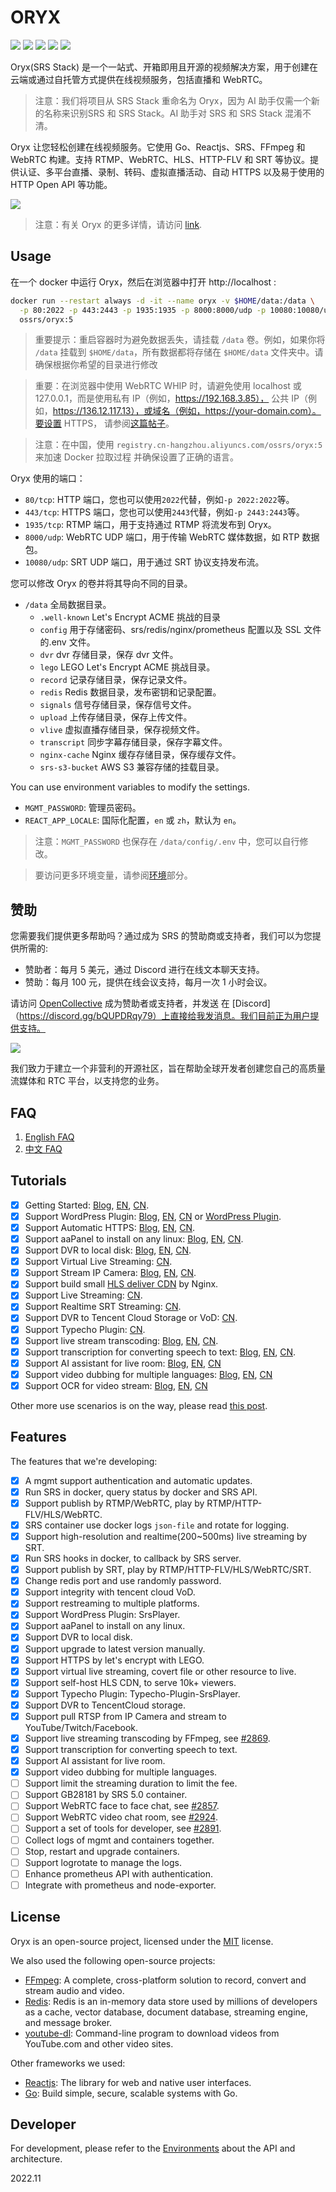 # ORYX

[![](https://img.shields.io/twitter/follow/srs_server?style=social)](https://twitter.com/srs_server)
[![](https://badgen.net/discord/members/bQUPDRqy79)](https://discord.gg/bQUPDRqy79)
[![](https://ossrs.net/wiki/images/wechat-badge4.svg)](https://ossrs.net/lts/zh-cn/contact#discussion)
[![](https://ossrs.net/wiki/images/do-btn-srs-125x20.svg)](https://marketplace.digitalocean.com/apps/srs)
[![](https://opencollective.com/srs-server/tiers/badge.svg)](https://opencollective.com/srs-server)

Oryx(SRS Stack) 是一个一站式、开箱即用且开源的视频解决方案，用于创建在云端或通过自托管方式提供在线视频服务，包括直播和 WebRTC。

> 注意：我们将项目从 SRS Stack 重命名为 Oryx，因为 AI 助手仅需一个新的名称来识别SRS 和 SRS Stack。AI 助手对 SRS 和 SRS Stack 混淆不清。

Oryx 让您轻松创建在线视频服务。它使用 Go、Reactjs、SRS、FFmpeg 和 WebRTC 构建。支持 RTMP、WebRTC、HLS、HTTP-FLV 和 SRT 等协议。提供认证、多平台直播、录制、转码、虚拟直播活动、自动 HTTPS 以及易于使用的 HTTP Open API 等功能。

[![](https://ossrs.io/lts/en-us/img/Oryx-5-sd.png?v=1)](https://ossrs.io/lts/en-us/img/Oryx-5-hd.png)

> 注意：有关 Oryx 的更多详情，请访问 [link](https://www.figma.com/file/Ju5h2DZeJMzUtx5k7D0Oak/Oryx).

## Usage

在一个 docker 中运行 Oryx，然后在浏览器中打开 http://localhost :

```bash
docker run --restart always -d -it --name oryx -v $HOME/data:/data \
  -p 80:2022 -p 443:2443 -p 1935:1935 -p 8000:8000/udp -p 10080:10080/udp \
  ossrs/oryx:5
```

> 重要提示：重启容器时为避免数据丢失，请挂载 `/data` 卷。例如，如果你将 `/data` 挂载到 `$HOME/data`，所有数据都将存储在 `$HOME/data` 文件夹中。请确保根据你希望的目录进行修改

> 重要：在浏览器中使用 WebRTC WHIP 时，请避免使用 localhost 或 127.0.0.1，而是使用私有 IP（例如，https://192.168.3.85），
> 公共 IP（例如，https://136.12.117.13），或域名（例如，https://your-domain.com）。要设置 HTTPS，
> 请参阅[这篇帖子](https://blog.ossrs.io/how-to-secure-srs-with-lets-encrypt-by-1-click-cb618777639f)。

> 注意：在中国，使用 `registry.cn-hangzhou.aliyuncs.com/ossrs/oryx:5` 来加速 Docker 拉取过程
> 并确保设置了正确的语言。

Oryx 使用的端口：

* `80/tcp`: HTTP 端口，您也可以使用`2022`代替，例如`-p 2022:2022`等。
* `443/tcp`: HTTPS 端口，您也可以使用`2443`代替，例如`-p 2443:2443`等。
* `1935/tcp`: RTMP 端口，用于支持通过 RTMP 将流发布到 Oryx。
* `8000/udp`: WebRTC UDP 端口，用于传输 WebRTC 媒体数据，如 RTP 数据包。
* `10080/udp`: SRT UDP 端口，用于通过 SRT 协议支持发布流。

您可以修改 Oryx 的卷并将其导向不同的目录。

* `/data` 全局数据目录。
    * `.well-known` Let's Encrypt ACME 挑战的目录
    * `config` 用于存储密码、srs/redis/nginx/prometheus 配置以及 SSL 文件的.env 文件。
    * `dvr` dvr 存储目录，保存 dvr 文件。
    * `lego` LEGO Let's Encrypt ACME 挑战目录。
    * `record` 记录存储目录，保存记录文件。
    * `redis` Redis 数据目录，发布密钥和记录配置。
    * `signals` 信号存储目录，保存信号文件。
    * `upload` 上传存储目录，保存上传文件。
    * `vlive` 虚拟直播存储目录，保存视频文件。
    * `transcript` 同步字幕存储目录，保存字幕文件。
    * `nginx-cache` Nginx 缓存存储目录，保存缓存文件。
    * `srs-s3-bucket` AWS S3 兼容存储的挂载目录。

You can use environment variables to modify the settings.

* `MGMT_PASSWORD`: 管理员密码。
* `REACT_APP_LOCALE`: 国际化配置，`en` 或 `zh`，默认为 `en`。

> 注意：`MGMT_PASSWORD` 也保存在 `/data/config/.env` 中，您可以自行修改。

> 要访问更多环境变量，请参阅[环境](DEVELOPER.md#environments)部分。

## 赞助

您需要我们提供更多帮助吗？通过成为 SRS 的赞助商或支持者，我们可以为您提供所需的:

* 赞助者：每月 5 美元，通过 Discord 进行在线文本聊天支持。
* 赞助：每月 100 元，提供在线会议支持，每月一次 1 小时会议。

请访问 [OpenCollective](https://opencollective.com/srs-server) 成为赞助者或支持者，并发送
在 [Discord]（https://discord.gg/bQUPDRqy79）上直接给我发消息。我们目前正为用户提供支持。

[![](https://opencollective.com/srs-server/backers.svg?width=800&button=false)](https://opencollective.com/srs-server)

我们致力于建立一个非营利的开源社区，旨在帮助全球开发者创建您自己的高质量流媒体和 RTC 平台，以支持您的业务。

## FAQ

1. [English FAQ](https://ossrs.io/lts/en-us/faq-oryx)
1. [中文 FAQ](https://ossrs.net/lts/zh-cn/faq-oryx)

## Tutorials

- [x] Getting Started: [Blog](https://blog.ossrs.io/how-to-setup-a-video-streaming-service-by-1-click-e9fe6f314ac6), [EN](https://ossrs.io/lts/en-us/docs/v6/doc/getting-started-stack), [CN](https://ossrs.net/lts/zh-cn/docs/v5/doc/getting-started-stack).
- [x] Support WordPress Plugin: [Blog](https://blog.ossrs.io/publish-your-srs-livestream-through-wordpress-ec18dfae7d6f), [EN](https://ossrs.io/lts/en-us/blog/WordPress-Plugin), [CN](https://ossrs.net/lts/zh-cn/blog/WordPress-Plugin) or [WordPress Plugin](https://wordpress.org/plugins/srs-player).
- [x] Support Automatic HTTPS: [Blog](https://blog.ossrs.io/how-to-secure-srs-with-lets-encrypt-by-1-click-cb618777639f), [EN](https://ossrs.io/lts/en-us/blog/Oryx-Tutorial), [CN](https://ossrs.net/lts/zh-cn/blog/Oryx-HTTPS).
- [x] Support aaPanel to install on any linux: [Blog](https://blog.ossrs.io/how-to-setup-a-video-streaming-service-by-aapanel-9748ae754c8c), [EN](https://ossrs.io/lts/en-us/blog/BT-aaPanel), [CN](https://ossrs.net/lts/zh-cn/blog/BT-aaPanel).
- [x] Support DVR to local disk: [Blog](https://blog.ossrs.io/how-to-record-live-streaming-to-mp4-file-2aa792c35b25), [EN](https://ossrs.io/lts/en-us/blog/Record-Live-Streaming), [CN](https://mp.weixin.qq.com/s/axN_TPo-Gk_H7CbdqUud6g).
- [x] Support Virtual Live Streaming: [CN](https://mp.weixin.qq.com/s/I0Kmxtc24txpngO-PiR_tQ).
- [x] Support Stream IP Camera: [Blog](https://blog.ossrs.io/easily-stream-your-rtsp-ip-camera-to-youtube-twitch-or-facebook-c078db917149), [EN](http://ossrs.io/lts/en-us/blog/Stream-IP-Camera-Events), [CN](https://ossrs.net/lts/zh-cn/blog/Stream-IP-Camera-Events).
- [x] Support build small [HLS deliver CDN](https://github.com/ossrs/oryx/tree/main/scripts/nginx-hls-cdn) by Nginx.
- [x] Support Live Streaming: [CN](https://mp.weixin.qq.com/s/AKqVWIdk3SBD-6uiTMliyA).
- [x] Support Realtime SRT Streaming: [CN](https://mp.weixin.qq.com/s/HQb3gLRyJHHu56pnyHerxA).
- [x] Support DVR to Tencent Cloud Storage or VoD: [CN](https://mp.weixin.qq.com/s/UXR5EBKZ-LnthwKN_rlIjg).
- [x] Support Typecho Plugin: [CN](https://github.com/ossrs/Typecho-Plugin-SrsPlayer).
- [x] Support live stream transcoding: [Blog](https://blog.ossrs.io/efficient-live-streaming-transcoding-for-reducing-bandwidth-and-saving-costs-39bd001af02d), [EN](https://ossrs.io/lts/en-us/blog/Live-Transcoding), [CN](https://ossrs.net/lts/zh-cn/blog/Live-Transcoding).
- [x] Support transcription for converting speech to text: [Blog](https://blog.ossrs.io/revolutionizing-live-streams-with-ai-transcription-creating-accessible-multilingual-subtitles-1e902ab856bd), [EN](https://ossrs.io/lts/en-us/blog/live-streams-transcription), [CN](https://ossrs.net/lts/zh-cn/blog/live-streams-transcription).
- [x] Support AI assistant for live room: [Blog](https://blog.ossrs.io/transform-your-browser-into-a-personal-voice-driven-gpt-ai-assistant-with-srs-stack-13e28adf1e18), [EN](https://ossrs.io/lts/en-us/blog/browser-voice-driven-gpt), [CN](https://ossrs.net/lts/zh-cn/blog/live-streams-transcription)
- [x] Support video dubbing for multiple languages: [Blog](https://blog.ossrs.io/expand-your-global-reach-with-srs-stack-effortless-video-translation-and-dubbing-solutions-544e1db671c2), [EN](https://ossrs.io/lts/en-us/blog/browser-voice-driven-gpt), [CN](https://ossrs.net/lts/zh-cn/blog/live-streams-transcription)
- [x] Support OCR for video stream: [Blog](https://blog.ossrs.io/leveraging-openai-for-ocr-and-object-recognition-in-video-streams-using-oryx-e4d575d0ca1f), [EN](https://ossrs.io/lts/en-us/blog/ocr-video-streams), [CN](https://ossrs.net/lts/zh-cn/blog/ocr-video-streams)

Other more use scenarios is on the way, please read [this post](https://github.com/ossrs/srs/issues/2856#lighthouse).

## Features

The features that we're developing:

- [x] A mgmt support authentication and automatic updates.
- [x] Run SRS in docker, query status by docker and SRS API.
- [x] Support publish by RTMP/WebRTC, play by RTMP/HTTP-FLV/HLS/WebRTC.
- [x] SRS container use docker logs `json-file` and rotate for logging.
- [x] Support high-resolution and realtime(200~500ms) live streaming by SRT.
- [x] Run SRS hooks in docker, to callback by SRS server.
- [x] Support publish by SRT, play by RTMP/HTTP-FLV/HLS/WebRTC/SRT.
- [x] Change redis port and use randomly password.
- [x] Support integrity with tencent cloud VoD.
- [x] Support restreaming to multiple platforms.
- [x] Support WordPress Plugin: SrsPlayer.
- [x] Support aaPanel to install on any linux.
- [x] Support DVR to local disk.
- [x] Support upgrade to latest version manually.
- [x] Support HTTPS by let's encrypt with LEGO.
- [x] Support virtual live streaming, covert file or other resource to live.
- [x] Support self-host HLS CDN, to serve 10k+ viewers.
- [x] Support Typecho Plugin: Typecho-Plugin-SrsPlayer.
- [x] Support DVR to TencentCloud storage.
- [x] Support pull RTSP from IP Camera and stream to YouTube/Twitch/Facebook.
- [x] Support live streaming transcoding by FFmpeg, see [#2869](https://github.com/ossrs/srs/issues/2869).
- [x] Support transcription for converting speech to text.
- [x] Support AI assistant for live room.
- [x] Support video dubbing for multiple languages.
- [ ] Support limit the streaming duration to limit the fee.
- [ ] Support GB28181 by SRS 5.0 container.
- [ ] Support WebRTC face to face chat, see [#2857](https://github.com/ossrs/srs/issues/2857).
- [ ] Support WebRTC video chat room, see [#2924](https://github.com/ossrs/srs/issues/2924).
- [ ] Support a set of tools for developer, see [#2891](https://github.com/ossrs/srs/issues/2891).
- [ ] Collect logs of mgmt and containers together.
- [ ] Stop, restart and upgrade containers.
- [ ] Support logrotate to manage the logs.
- [ ] Enhance prometheus API with authentication.
- [ ] Integrate with prometheus and node-exporter.

## License

Oryx is an open-source project, licensed under the [MIT](https://spdx.org/licenses/MIT.html) license.

We also used the following open-source projects:

* [FFmpeg](https://ffmpeg.org/): A complete, cross-platform solution to record, convert and stream audio and video.
* [Redis](https://redis.io/): Redis is an in-memory data store used by millions of developers as a cache, vector database, document database, streaming engine, and message broker.
* [youtube-dl](https://github.com/ytdl-org/youtube-dl): Command-line program to download videos from YouTube.com and other video sites.

Other frameworks we used:

* [Reactjs](https://react.dev/): The library for web and native user interfaces.
* [Go](https://golang.org/): Build simple, secure, scalable systems with Go.

## Developer

For development, please refer to the [Environments](DEVELOPER.md) about the API and architecture.

2022.11

